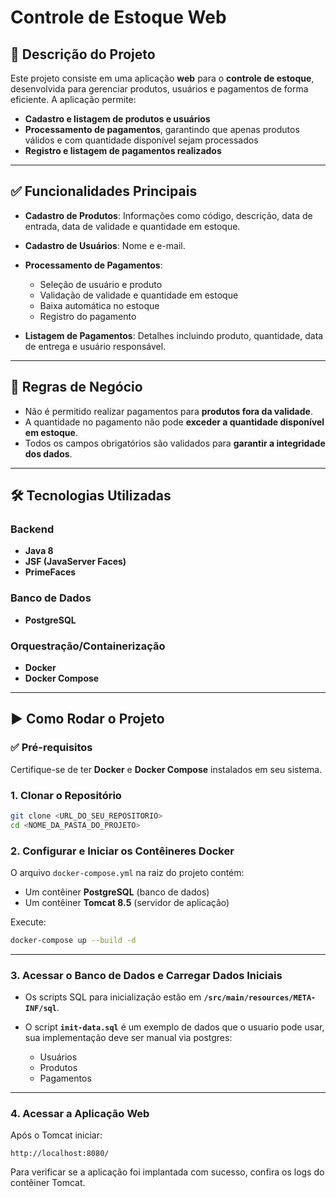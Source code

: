 # Controle de Estoque Web

## 📄 Descrição do Projeto

Este projeto consiste em uma aplicação **web** para o **controle de estoque**, desenvolvida para gerenciar produtos, usuários e pagamentos de forma eficiente.
A aplicação permite:

* **Cadastro e listagem de produtos e usuários**
* **Processamento de pagamentos**, garantindo que apenas produtos válidos e com quantidade disponível sejam processados
* **Registro e listagem de pagamentos realizados**

---

## ✅ Funcionalidades Principais

* **Cadastro de Produtos**: Informações como código, descrição, data de entrada, data de validade e quantidade em estoque.
* **Cadastro de Usuários**: Nome e e-mail.
* **Processamento de Pagamentos**:

  * Seleção de usuário e produto
  * Validação de validade e quantidade em estoque
  * Baixa automática no estoque
  * Registro do pagamento
* **Listagem de Pagamentos**: Detalhes incluindo produto, quantidade, data de entrega e usuário responsável.

---

## 📏 Regras de Negócio

* Não é permitido realizar pagamentos para **produtos fora da validade**.
* A quantidade no pagamento não pode **exceder a quantidade disponível em estoque**.
* Todos os campos obrigatórios são validados para **garantir a integridade dos dados**.

---

## 🛠 Tecnologias Utilizadas

### Backend

* **Java 8**
* **JSF (JavaServer Faces)**
* **PrimeFaces**

### Banco de Dados

* **PostgreSQL**

### Orquestração/Containerização

* **Docker**
* **Docker Compose**

---

## ▶️ Como Rodar o Projeto

### ✅ Pré-requisitos

Certifique-se de ter **Docker** e **Docker Compose** instalados em seu sistema.

### 1. Clonar o Repositório

```bash
git clone <URL_DO_SEU_REPOSITORIO>
cd <NOME_DA_PASTA_DO_PROJETO>
```

### 2. Configurar e Iniciar os Contêineres Docker

O arquivo `docker-compose.yml` na raiz do projeto contém:

* Um contêiner **PostgreSQL** (banco de dados)
* Um contêiner **Tomcat 8.5** (servidor de aplicação)

Execute:

```bash
docker-compose up --build -d
```

---

### 3. Acessar o Banco de Dados e Carregar Dados Iniciais

* Os scripts SQL para inicialização estão em **`/src/main/resources/META-INF/sql`**.
* O script **`init-data.sql`** é um exemplo de dados que o usuario pode usar, sua implementação deve ser manual via postgres:

  * Usuários
  * Produtos
  * Pagamentos

---

### 4. Acessar a Aplicação Web

Após o Tomcat iniciar:

```
http://localhost:8080/
```

Para verificar se a aplicação foi implantada com sucesso, confira os logs do contêiner Tomcat.
